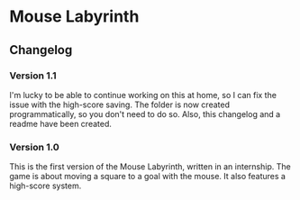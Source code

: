 # Mouse Labyrinth

## Changelog

### Version 1.1

I'm lucky to be able to continue working on this at home, so I can fix the issue with the high-score saving. The folder is now created programmatically, so you don't need to do so. Also, this changelog and a readme have been created.

### Version 1.0

This is the first version of the Mouse Labyrinth, written in an internship. The game is about moving a square to a goal with the mouse. It also features a high-score system.